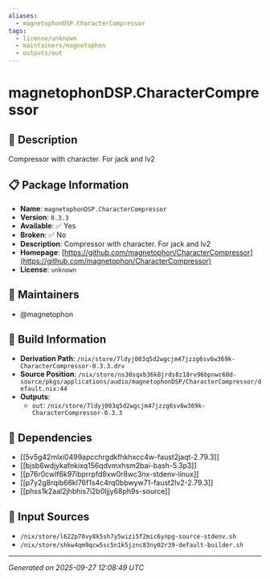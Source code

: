 ```yaml
---
aliases:
  - magnetophonDSP.CharacterCompressor
tags:
  - license/unknown
  - maintainers/magnetophon
  - outputs/out
---
```


# magnetophonDSP.CharacterCompressor

## 📝 Description

Compressor with character. For jack and lv2

## 📋 Package Information

- **Name**: `magnetophonDSP.CharacterCompressor`
- **Version**: `0.3.3`
- **Available**: ✅ Yes
- **Broken**: ✅ No
- **Description**: Compressor with character. For jack and lv2
- **Homepage**: [https://github.com/magnetophon/CharacterCompressor](https://github.com/magnetophon/CharacterCompressor)
- **License**: `unknown`
## 👥 Maintainers

- @magnetophon


## 🔧 Build Information

- **Derivation Path**: `/nix/store/7ldyj003q5d2wgcjm47jzzg6sv6w369k-CharacterCompressor-0.3.3.drv`
- **Source Position**: `/nix/store/ns30sqxb36k8jrds8z18rv96bpnwc60d-source/pkgs/applications/audio/magnetophonDSP/CharacterCompressor/default.nix:44`
- **Outputs**:
  - `out`:  `/nix/store/7ldyj003q5d2wgcjm47jzzg6sv6w369k-CharacterCompressor-0.3.3`

## 🔗 Dependencies

- [[5v5g42mlxi0499apcchrgdkfhkhxcc4w-faust2jaqt-2.79.3]]
- [[bjsb6wdjykafnkixq156qdvmxhsm2bai-bash-5.3p3]]
- [[p76r0cwlf6k97ibprrpfd8xw0r8wc3nx-stdenv-linux]]
- [[p7y2g8rqib66kl76f1s4c4rq0bbwyw71-faust2lv2-2.79.3]]
- [[phss1k2aal2jhbhis7i2b0ljjy68ph9s-source]]

## 📁 Input Sources

- `/nix/store/l622p70vy8k5sh7y5wizi5f2mic6ynpg-source-stdenv.sh`
- `/nix/store/shkw4qm9qcw5sc5n1k5jznc83ny02r39-default-builder.sh`

---
*Generated on 2025-09-27 12:08:49 UTC*
